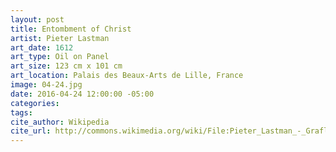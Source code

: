 ```yaml
---
layout: post
title: Entombment of Christ
artist: Pieter Lastman
art_date: 1612
art_type: Oil on Panel
art_size: 123 cm x 101 cm
art_location: Palais des Beaux-Arts de Lille, France
image: 04-24.jpg
date: 2016-04-24 12:00:00 -05:00
categories:
tags:
cite_author: Wikipedia
cite_url: http://commons.wikimedia.org/wiki/File:Pieter_Lastman_-_Graflegging.jpg
---
```

